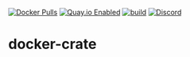 [![Docker Pulls](https://badgen.net/docker/pulls/noenv/crate)](https://hub.docker.com/r/noenv/crate)
[![Quay.io Enabled](https://badgen.net/badge/quay%20pulls/enabled/green)](https://quay.io/repository/noenv/crate)
[![build](https://github.com/NoEnv/docker-crate/actions/workflows/build.yml/badge.svg)](https://github.com/NoEnv/docker-crate/actions/workflows/build.yml)
[![Discord](https://badgen.net/discord/online-members/mZAjkQfYSj)](https://discord.gg/mZAjkQfYSj)

# docker-crate
